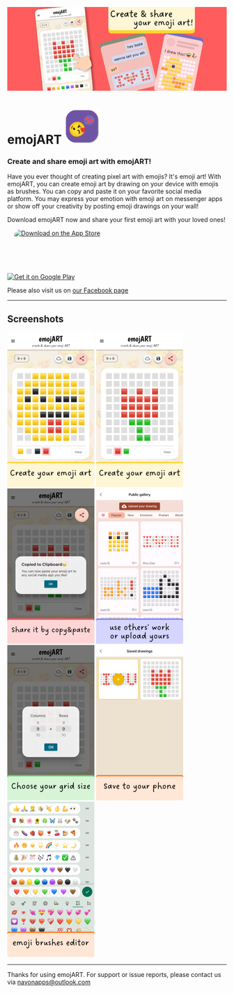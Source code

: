 ![banner](images/banner6.png )

# emojART ![icon](images/icon_full.png)



### Create and share emoji art with emojART!

Have you ever thought of creating pixel art with emojis? It's emoji art! With emojART, you can create emoji art by drawing on your device with emojis as brushes. You can copy and paste it on your favorite social media platform. You may express your emotion with emoji art on messenger apps or show off your creativity by posting emoji drawings on your wall!

Download emojART now and share your first emoji art with your loved ones!

&nbsp;&nbsp;&nbsp; <a href="https://apps.apple.com/us/app/emojart/id1632243774?itsct=apps_box_badge&amp;itscg=30200" style="display: inline-block; overflow: hidden; border-radius: 13px; width: 250px; height: 83px;"><img src="https://tools.applemediaservices.com/api/badges/download-on-the-app-store/black/en-us?size=250x83&amp;releaseDate=1660608000&h=8f8ca7f34e6669fd72f1c68fe251b0c9" alt="Download on the App Store"   height='60'></a> 
  
<a href='https://play.google.com/store/apps/details?id=com.navonapps.emojart&pcampaignid=pcampaignidMKT-Other-global-all-co-prtnr-py-PartBadge-Mar2515-1'><img alt='Get it on Google Play' src='https://play.google.com/intl/en_us/badges/static/images/badges/en_badge_web_generic.png' height='83' /></a> 

Please also visit us on [our Facebook page](https://www.facebook.com/Emojart-100225549508331)


---
## Screenshots
![](images/ss1.png)
![](images/ss2.png)
![](images/ss3.png)
![](images/ss4.png)
![](images/ss5.png)
![](images/ss6.png)
![](images/ss7.png)

---
Thanks for using emojART. For support or issue reports, please contact us via navonapps@outlook.com

